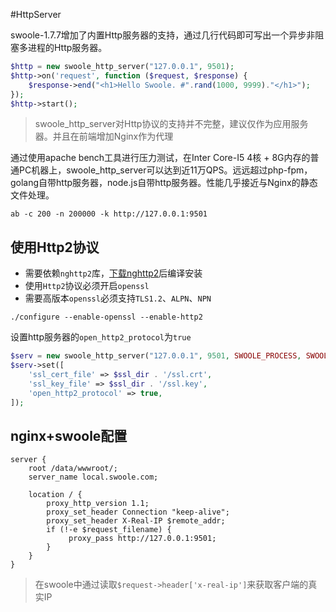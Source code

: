#HttpServer

swoole-1.7.7增加了内置Http服务器的支持，通过几行代码即可写出一个异步非阻塞多进程的Http服务器。

```php
$http = new swoole_http_server("127.0.0.1", 9501);
$http->on('request', function ($request, $response) {
    $response->end("<h1>Hello Swoole. #".rand(1000, 9999)."</h1>");
});
$http->start();
```

> swoole_http_server对Http协议的支持并不完整，建议仅作为应用服务器。并且在前端增加Nginx作为代理    

通过使用apache bench工具进行压力测试，在Inter Core-I5 4核 + 8G内存的普通PC机器上，swoole_http_server可以达到近11万QPS。远远超过php-fpm，golang自带http服务器，node.js自带http服务器。性能几乎接近与Nginx的静态文件处理。

```shell
ab -c 200 -n 200000 -k http://127.0.0.1:9501
```

使用Http2协议
----
* 需要依赖`nghttp2`库，[下载nghttp2](https://github.com/tatsuhiro-t/nghttp2)后编译安装
* 使用`Http2`协议必须开启`openssl`
* 需要高版本`openssl`必须支持`TLS1.2`、`ALPN`、`NPN`

```shell
./configure --enable-openssl --enable-http2
```

设置http服务器的`open_http2_protocol`为`true`
```php
$serv = new swoole_http_server("127.0.0.1", 9501, SWOOLE_PROCESS, SWOOLE_SOCK_TCP | SWOOLE_SSL);
$serv->set([
    'ssl_cert_file' => $ssl_dir . '/ssl.crt',
    'ssl_key_file' => $ssl_dir . '/ssl.key',
    'open_http2_protocol' => true,
]);
```

nginx+swoole配置
-----
```
server {
    root /data/wwwroot/;
    server_name local.swoole.com;

    location / {
		proxy_http_version 1.1;
		proxy_set_header Connection "keep-alive";
		proxy_set_header X-Real-IP $remote_addr;
        if (!-e $request_filename) {
             proxy_pass http://127.0.0.1:9501;
        }
    }
}
```
> 在swoole中通过读取`$request->header['x-real-ip']`来获取客户端的真实IP